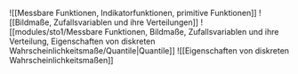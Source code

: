 ![[Messbare Funktionen, Indikatorfunktionen, primitive Funktionen]]
![[Bildmaße, Zufallsvariablen und ihre Verteilungen]]
![[modules/sto1/Messbare Funktionen, Bildmaße, Zufallsvariablen und ihre Verteilung, Eigenschaften von diskreten Wahrscheinlichkeitsmaße/Quantile|Quantile]]
![[Eigenschaften von diskreten Wahrscheinlichkeitsmaßen]]